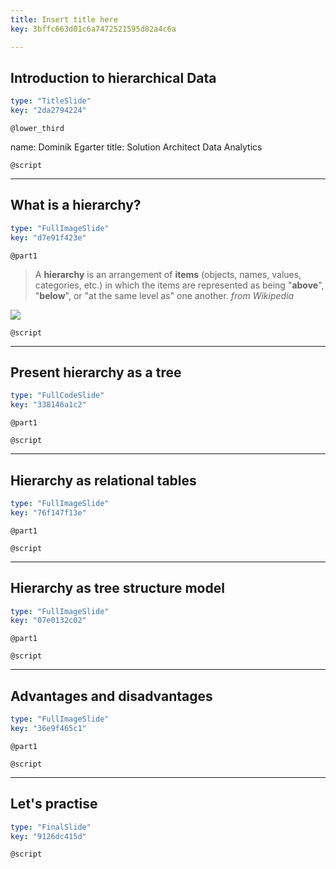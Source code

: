 ```yaml
---
title: Insert title here
key: 3bffc663d01c6a7472521595d82a4c6a

---
```

## Introduction to hierarchical Data

```yaml
type: "TitleSlide"
key: "2da2794224"
```

`@lower_third`

name: Dominik Egarter
title: Solution Architect Data Analytics


`@script`



---
## What is a hierarchy?

```yaml
type: "FullImageSlide"
key: "d7e91f423e"
```

`@part1`
> A **hierarchy** is an arrangement of **items** 
(objects, names, values, categories, etc.) in which the items are represented as being "**above**", "**below**", or "at the same level as" one another.
_from Wikipedia_

![](https://assets.datacamp.com/production/repositories/4213/datasets/d6f86ad2ce1903ac6d04b24ed5e71ef937aa80b0/hierarchyGeneral.jpg)


`@script`



---
## Present hierarchy as a **tree**

```yaml
type: "FullCodeSlide"
key: "338146a1c2"
```

`@part1`



`@script`



---
## Hierarchy as relational tables

```yaml
type: "FullImageSlide"
key: "76f147f13e"
```

`@part1`



`@script`



---
## Hierarchy as tree structure model

```yaml
type: "FullImageSlide"
key: "07e0132c02"
```

`@part1`



`@script`



---
## Advantages and disadvantages

```yaml
type: "FullImageSlide"
key: "36e9f465c1"
```

`@part1`



`@script`



---
## Let's practise

```yaml
type: "FinalSlide"
key: "9126dc415d"
```

`@script`


